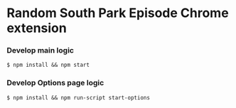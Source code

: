 # Random South Park Episode Chrome extension


### Develop main logic

```
$ npm install && npm start
```

### Develop Options page logic

```
$ npm install && npm run-script start-options
```
